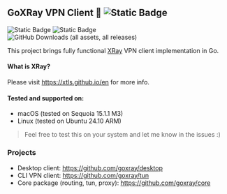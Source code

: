 ## GoXRay VPN Client 🌈 ![Static Badge](https://img.shields.io/badge/featured_on_apps.fyne.io-00ADD8?style=flat&logo=graphite&logoColor=lightblue&color=blue&link=https%3A%2F%2Fapps.fyne.io%2Fapps%2Fcom.github.goxray.client.app.html)

![Static Badge](https://img.shields.io/badge/OS-macOS%20%7C%20Linux-blue?style=flat&logo=linux&logoColor=white&logoSize=auto&color=blue)
![Static Badge](https://img.shields.io/badge/Go-1.21+-00ADD8?style=flat&logo=go&logoColor=white)
![GitHub Downloads (all assets, all releases)](https://img.shields.io/github/downloads/goxray/desktop/total?color=blue)

This project brings fully functional [XRay](https://github.com/XTLS/Xray-core) VPN client implementation in Go.

#### What is XRay?
Please visit https://xtls.github.io/en for more info.

#### Tested and supported on:
- macOS (tested on Sequoia 15.1.1 M3)
- Linux (tested on Ubuntu 24.10 ARM)

> Feel free to test this on your system and let me know in the issues :)

### Projects

- Desktop client: https://github.com/goxray/desktop 
- CLI VPN client: https://github.com/goxray/tun
- Core package (routing, tun, proxy): https://github.com/goxray/core
